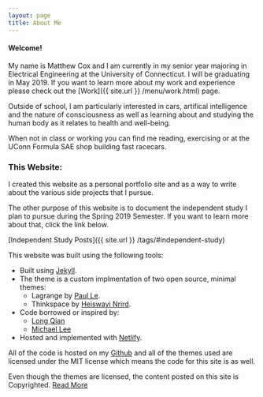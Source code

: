 ```yaml
---
layout: page
title: About Me
---
```


#### Welcome!

My name is Matthew Cox and I am currently in my senior year majoring in Electrical Engineering at the University of Connecticut. I will be graduating in May 2019. If you want to learn more about my work and experience please check out the [Work]({{ site.url }} /menu/work.html) page.

Outside of school, I am particularly interested in cars, artifical intelligence and the nature of consciousness as well as learning about and studying the human body as it relates to health and well-being.

When not in class or working you can find me reading, exercising or at the UConn Formula SAE shop building fast racecars.

### This Website:

I created this website as a personal portfolio site and as a way to write about the various side projects that I pursue.

The other purpose of this website is to document the independent study I plan to pursue during the Spring 2019 Semester. If you want to learn more about that, click the link below.

[Independent Study Posts]({{ site.url }} /tags/#independent-study)

This website was built using the following tools:
- Built using [Jekyll](https://jekyllrb.com/).
- The theme is a custom implmentation of two open source, minimal themes:
	- Lagrange by [Paul Le](https://github.com/LeNPaul/).
	- Thinkspace by [Heiswayi Nrird](https://github.com/heiswayi).
- Code borrowed or inspired by:
	- [Long Qian](https://longqian.me)
	- [Michael Lee](https://michaelsoolee.com)
- Hosted and implemented with [Netlify](https://www.netlify.com/).

All of the code is hosted on my [Github](https://github.com/mcox53) and all of the themes used are licensed under the MIT license which means the code for this site is as well.

Even though the themes are licensed, the content posted on this site is Copyrighted. [Read More](https://github.com/mcox53/portfolio-website-jekyll/blob/gh-pages/LICENSE.md)
